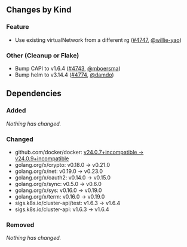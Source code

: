 ## Changes by Kind

### Feature

- Use existing virtualNetwork from a different rg ([#4747](https://github.com/kubernetes-sigs/cluster-api-provider-azure/pull/4747), [@willie-yao](https://github.com/willie-yao))

### Other (Cleanup or Flake)

- Bump CAPI to v1.6.4 ([#4743](https://github.com/kubernetes-sigs/cluster-api-provider-azure/pull/4743), [@mboersma](https://github.com/mboersma))
- Bump helm to v3.14.4 ([#4774](https://github.com/kubernetes-sigs/cluster-api-provider-azure/pull/4774), [@damdo](https://github.com/damdo))

## Dependencies

### Added
_Nothing has changed._

### Changed
- github.com/docker/docker: [v24.0.7+incompatible → v24.0.9+incompatible](https://github.com/docker/docker/compare/v24.0.7...v24.0.9)
- golang.org/x/crypto: v0.18.0 → v0.21.0
- golang.org/x/net: v0.19.0 → v0.23.0
- golang.org/x/oauth2: v0.14.0 → v0.15.0
- golang.org/x/sync: v0.5.0 → v0.6.0
- golang.org/x/sys: v0.16.0 → v0.19.0
- golang.org/x/term: v0.16.0 → v0.19.0
- sigs.k8s.io/cluster-api/test: v1.6.3 → v1.6.4
- sigs.k8s.io/cluster-api: v1.6.3 → v1.6.4

### Removed
_Nothing has changed._

